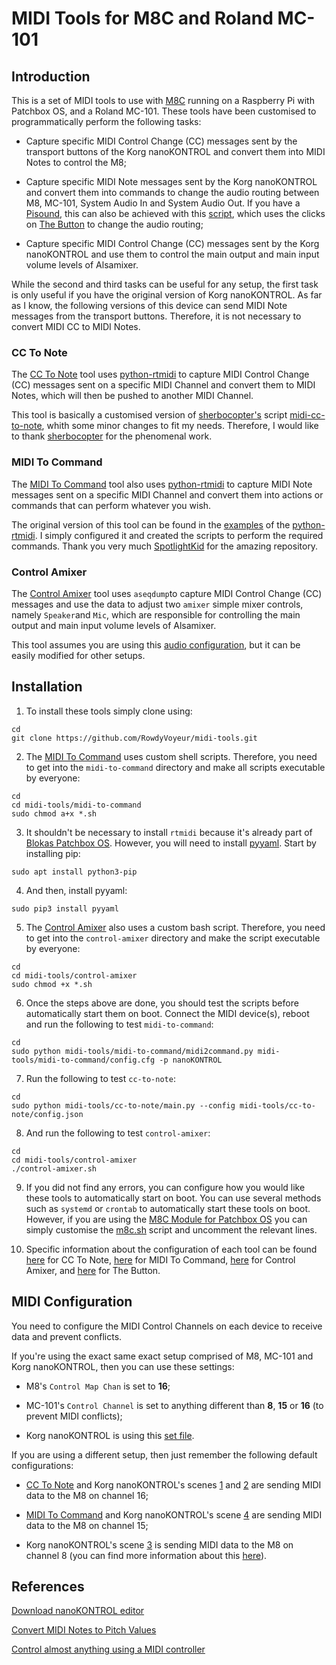 # MIDI Tools for M8C and Roland MC-101

## Introduction

This is a set of MIDI tools to use with [M8C](https://github.com/RowdyVoyeur/m8c-rpi4) running on a Raspberry Pi with Patchbox OS, and a Roland MC-101. These tools have been customised to programmatically perform the following tasks:

- Capture specific MIDI Control Change (CC) messages sent by the transport buttons of the Korg nanoKONTROL and convert them into MIDI Notes to control the M8;

- Capture specific MIDI Note messages sent by the Korg nanoKONTROL and convert them into commands to change the audio routing between M8, MC-101, System Audio In and System Audio Out. If you have a [Pisound](https://blokas.io/pisound/docs/), this can also be achieved with this [script](https://github.com/RowdyVoyeur/midi-tools/blob/main/pisound-btn/audio_routing.sh), which uses the clicks on [The Button](https://blokas.io/pisound/docs/the-button/) to change the audio routing;

- Capture specific MIDI Control Change (CC) messages sent by the Korg nanoKONTROL and use them to control the main output and main input volume levels of Alsamixer.

While the second and third tasks can be useful for any setup, the first task is only useful if you have the original version of Korg nanoKONTROL. As far as I know, the following versions of this device can send MIDI Note messages from the transport buttons. Therefore, it is not necessary to convert MIDI CC to MIDI Notes.

### CC To Note

The [CC To Note](https://github.com/RowdyVoyeur/midi-tools/tree/main/cc-to-note) tool uses [python-rtmidi](https://spotlightkid.github.io/python-rtmidi) to capture MIDI Control Change (CC) messages sent on a specific MIDI Channel and convert them to MIDI Notes, which will then be pushed to another MIDI Channel.

This tool is basically a customised version of [sherbocopter's](https://github.com/sherbocopter/midi-cc-to-note) script [midi-cc-to-note](https://github.com/sherbocopter/midi-cc-to-note), whith some minor changes to fit my needs. Therefore, I would like to thank [sherbocopter](https://github.com/sherbocopter) for the phenomenal work.

### MIDI To Command

The [MIDI To Command](https://github.com/RowdyVoyeur/midi-tools/tree/main/midi-to-command) tool also uses [python-rtmidi](https://spotlightkid.github.io/python-rtmidi) to capture MIDI Note messages sent on a specific MIDI Channel and convert them into actions or commands that can perform whatever you wish.

The original version of this tool can be found in the [examples](https://github.com/SpotlightKid/python-rtmidi/tree/master/examples) of the [python-rtmidi](https://github.com/SpotlightKid/python-rtmidi). I simply configured it and created the scripts to perform the required commands. Thank you very much [SpotlightKid](https://github.com/SpotlightKid) for the amazing repository.

### Control Amixer

The [Control Amixer](https://github.com/RowdyVoyeur/midi-tools/tree/main/control-amixer) tool uses `aseqdump`to capture MIDI Control Change (CC) messages and use the data to adjust two `amixer` simple mixer controls, namely `Speaker`and `Mic`, which are responsible for controlling the main output and main input volume levels of Alsamixer.

This tool assumes you are using this [audio configuration](https://github.com/RowdyVoyeur/m8c-rpi4/blob/main/AUDIOGUIDE.md), but it can be easily modified for other setups.

## Installation

1. To install these tools simply clone using:
```
cd
git clone https://github.com/RowdyVoyeur/midi-tools.git
```

2. The [MIDI To Command](https://github.com/RowdyVoyeur/midi-tools/tree/main/midi-to-command) uses custom shell scripts. Therefore, you need to get into the `midi-to-command` directory and make all scripts executable by everyone:
```
cd
cd midi-tools/midi-to-command
sudo chmod a+x *.sh
```

3. It shouldn't be necessary to install `rtmidi` because it's already part of [Blokas Patchbox OS](https://blokas.io/patchbox-os). However, you will need to install [pyyaml](https://yaml.org/spec/1.2.2/). Start by installing pip:
```
sudo apt install python3-pip
```

4. And then, install pyyaml:
```
sudo pip3 install pyyaml
```

5. The [Control Amixer](https://github.com/RowdyVoyeur/midi-tools/tree/main/control-amixer) also uses a custom bash script. Therefore, you need to get into the `control-amixer` directory and make the script executable by everyone:
```
cd
cd midi-tools/control-amixer
sudo chmod +x *.sh
```

6. Once the steps above are done, you should test the scripts before automatically start them on boot. Connect the MIDI device(s), reboot and run the following to test `midi-to-command`:
```
cd
sudo python midi-tools/midi-to-command/midi2command.py midi-tools/midi-to-command/config.cfg -p nanoKONTROL
```

7. Run the following to test `cc-to-note`:
```
cd
sudo python midi-tools/cc-to-note/main.py --config midi-tools/cc-to-note/config.json
```

8. And run the following to test `control-amixer`:
```
cd
cd midi-tools/control-amixer
./control-amixer.sh
```

9. If you did not find any errors, you can configure how you would like these tools to automatically start on boot. You can use several methods such as `systemd` or `crontab` to automatically start these tools on boot. However, if you are using the [M8C Module for Patchbox OS](https://github.com/RowdyVoyeur/m8c-rpi4-module) you can simply customise the [m8c.sh](https://github.com/RowdyVoyeur/m8c-rpi4/blob/main/m8c.sh) script and uncomment the relevant lines.

10. Specific information about the configuration of each tool can be found [here](https://github.com/RowdyVoyeur/midi-tools/tree/main/cc-to-note#configuration) for CC To Note, [here](https://github.com/RowdyVoyeur/midi-tools/tree/main/midi-to-command#configuration) for MIDI To Command, [here](https://github.com/RowdyVoyeur/midi-tools/tree/main/control-amixer) for Control Amixer, and [here](https://github.com/RowdyVoyeur/midi-tools/tree/main/pisound-btn) for The Button.

## MIDI Configuration

You need to configure the MIDI Control Channels on each device to receive data and prevent conflicts.

If you're using the exact same exact setup comprised of M8, MC-101 and Korg nanoKONTROL, then you can use these settings:

- M8's `Control Map Chan` is set to **16**;

- MC-101's `Control Channel` is set to anything different than **8**, **15** or **16** (to prevent MIDI conflicts);

- Korg nanoKONTROL is using this [set file](https://github.com/RowdyVoyeur/midi-tools/blob/main/nanoKONTROL/m8c.nktrl_set).

If you are using a different setup, then just remember the following default configurations:

- [CC To Note](https://github.com/RowdyVoyeur/midi-tools/tree/main/cc-to-note#midi-cc-to-note) and Korg nanoKONTROL's scenes [1](https://github.com/RowdyVoyeur/midi-tools/tree/main/nanoKONTROL#gamepad-controller) and [2](https://github.com/RowdyVoyeur/midi-tools/tree/main/nanoKONTROL#mixer-mute-and-solo) are sending MIDI data to the M8 on channel 16;

- [MIDI To Command](https://github.com/RowdyVoyeur/midi-tools/tree/main/midi-to-command#midi-to-command) and Korg nanoKONTROL's scene [4](https://github.com/RowdyVoyeur/midi-tools/tree/main/nanoKONTROL#audio-routing) are sending MIDI data to the M8 on channel 15;

- Korg nanoKONTROL's scene [3](https://github.com/RowdyVoyeur/midi-tools/tree/main/nanoKONTROL#chromatic-keyboard) is sending MIDI data to the M8 on channel 8 (you can find more information about this [here](https://github.com/RowdyVoyeur/midi-tools/tree/main/nanoKONTROL#midi-tools-setup)).

## References

[Download nanoKONTROL editor](https://www.korg.com/us/support/download/software/1/252/1355)

[Convert MIDI Notes to Pitch Values](https://jythonmusic.me/api/midi-constants/pitch)

[Control almost anything using a MIDI controller](http://linux.reuf.nl/projects/midi.htm)
